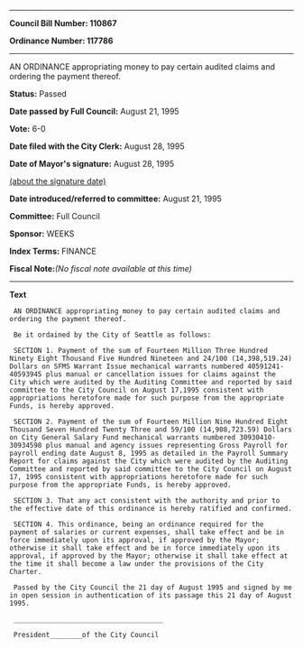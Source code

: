 

********

**Council Bill Number: 110867**
   
**Ordinance Number: 117786**
********

 AN ORDINANCE appropriating money to pay certain audited claims and ordering the payment thereof.

**Status:** Passed
   
**Date passed by Full Council:** August 21, 1995
   
**Vote:** 6-0
   
**Date filed with the City Clerk:** August 28, 1995
   
**Date of Mayor's signature:** August 28, 1995
   
[(about the signature date)](/~public/approvaldate.htm)
   
   
   
**Date introduced/referred to committee:** August 21, 1995
   
**Committee:** Full Council
   
**Sponsor:** WEEKS
   
   
**Index Terms:** FINANCE

**Fiscal Note:**_(No fiscal note available at this time)_

********

**Text**
   
```
 AN ORDINANCE appropriating money to pay certain audited claims and ordering the payment thereof.

 Be it ordained by the City of Seattle as follows:

 SECTION 1. Payment of the sum of Fourteen Million Three Hundred Ninety Eight Thousand Five Hundred Nineteen and 24/100 (14,398,519.24) Dollars on SFMS Warrant Issue mechanical warrants numbered 40591241-40593945 plus manual or cancellation issues for claims against the City which were audited by the Auditing Committee and reported by said committee to the City Council on August 17,1995 consistent with appropriations heretofore made for such purpose from the appropriate Funds, is hereby approved.

 SECTION 2. Payment of the sum of Fourteen Million Nine Hundred Eight Thousand Seven Hundred Twenty Three and 59/100 (14,908,723.59) Dollars on City General Salary Fund mechanical warrants numbered 30930410- 30934598 plus manual and agency issues representing Gross Payroll for payroll ending date August 8, 1995 as detailed in the Payroll Summary Report for claims against the City which were audited by the Auditing Committee and reported by said committee to the City Council on August 17, 1995 consistent with appropriations heretofore made for such purpose from the appropriate Funds, is hereby approved.

 SECTION 3. That any act consistent with the authority and prior to the effective date of this ordinance is hereby ratified and confirmed.

 SECTION 4. This ordinance, being an ordinance required for the payment of salaries or current expenses, shall take effect and be in force immediately upon its approval, if approved by the Mayor; otherwise it shall take effect and be in force immediately upon its approval, if approved by the Mayor; otherwise it shall take effect at the time it shall become a law under the provisions of the City Charter.

 Passed by the City Council the 21 day of August 1995 and signed by me in open session in authentication of its passage this 21 day of August 1995.

 _____________________________________

 President________of the City Council

```
